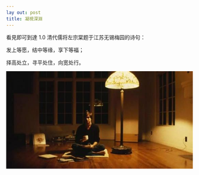 ```yaml
---
lay out: post
title: 凝視深淵
---
```

看見即可到達
1.0
清代儒将左宗棠题于江苏无锡梅园的诗句：

发上等愿，结中等缘，享下等福；

择高处立，寻平处住，向宽处行。

![image](pic/duansheli.jpg)
